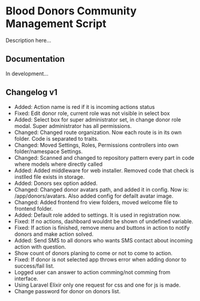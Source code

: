 # Blood Donors Community Management Script

Description here...

## Documentation

In development...

## Changelog v1

- Added: Action name is red if it is incoming actions status
- Fixed: Edit donor role, current role was not visible in select box
- Added: Select box for super administrator set, in change donor role modal. Super administrator has all permissions.
- Changed: Changed route organization. Now each route is in its own folder. Code is separated to traits.
- Changed: Moved Settings, Roles, Permissions controllers into own folder/namespace Settings.
- Changed: Scanned and changed to repository pattern every part in code where models where directly called
- Added: Added middleware for web installer. Removed code that check is instlled file exists in storage.
- Added: Donors sex option added.
- Changed: Changed donor avatars path, and added it in config. Now is: /app/donors/avatars. Also added config for defailt avatar image.
- Changed: Added frontend fro view folders, moved welcome file to frontend folder.
- Added: Default role added to settings. It is used in registration now.
- Fixed: If no actions, dashboard wouldnt be shown of undefined variable.
- Fixed: If action is finished, remove menu and buttons in action to notify donors and make action solved.
- Added: Send SMS to all donors who wants SMS contact about incoming action with question. 
- Show count of donors planing to come or not to come to action.
- Fixed: If donor is not selected app throws error when adding donor to success/fail list.
- Logged user can answer to action comming/not comming from interface.
- Using Laravel Elixir only one request for css and one for js is made.
- Change password for donor on donors list.
